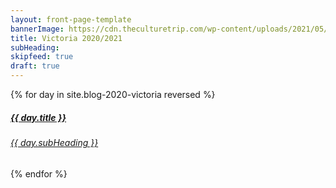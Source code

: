 ```yaml
---
layout: front-page-template
bannerImage: https://cdn.theculturetrip.com/wp-content/uploads/2021/05/gettyimages-159588032-e1623688005633.jpg
title: Victoria 2020/2021
subHeading: 
skipfeed: true
draft: true
---
```


<div class="text-uppercase adventure-list experience">
  {% for day in site.blog-2020-victoria reversed %}
    <div class="col-md-6 col-sm-6 animated fadeInUp" data-wow-delay="0.1s" data-wow-duration="1s">
      <a href="{{day.url | prepend: site.baseurl}}">
        <img src="{{ day.bannerImage }}"  alt="" class="img-responsive">
        <div class="overlay-lnk text-uppercase text-center">
          <i class="icon icon-streetsign"></i>
          <h5>{{ day.title }}</h5>
          <h6>{{ day.subHeading }}</h6>
        </div>
      </a>
    </div>
  {% endfor %}
</div>
